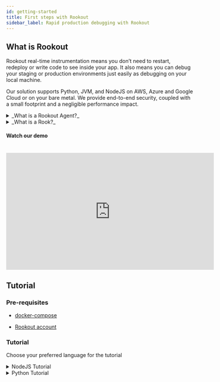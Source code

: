 ```yaml
---
id: getting-started
title: First steps with Rookout
sidebar_label: Rapid production debugging with Rookout
---
```


## What is Rookout

Rookout real-time instrumentation means you don’t need to restart, redeploy or write code to see inside your app.
It also means you can debug your staging or production environments just easily as debugging on your local machine.

Our solution supports Python, JVM, and NodeJS on AWS, Azure and Google Cloud or on your bare metal. We provide
end-to-end security, coupled with a small footprint and a negligible performance impact.

<details>
<summary>_What is a Rookout Agent?_</summary>
<p>
The Rookout agent provides local orchestration of data collection as well as basic ETL functionality.
It allows loading the data into local targets such as file system and elasticsearch.

The Agent can be either installed directly onto a systemd compatible OS, as a Docker container (recommended)
or as a service hosted by Rookout, connecting to the agent remotely.

For more information about the Agent see [Agent Overview](agent.md)
</p>
</details>

<details>
<summary>_What is a Rook?_</summary>
<p>
Rooks are the component that allows you to collect data directly from a running application.  
A Rook is a dependency that is loaded directly from your application as any other library.  

For more information about Rooks see [Rooks Overview](rooks-index.md)
</p>
</details>

#### Watch our demo

<iframe style="margin: 20px 0 0 0" width="560" height="315" src="https://www.youtube.com/embed/qTdpOC92DBI?rel=0" frameborder="0" allow="autoplay; encrypted-media" allowfullscreen></iframe>

## Tutorial

### Pre-requisites

- [docker-compose](https://docs.docker.com/compose/install/)

- [Rookout account](https://www.rookout.com/join-our-early-adopters-plan/)


### Tutorial

Choose your preferred language for the tutorial

<details>
<summary>NodeJS Tutorial</summary>
<p>

1. Clone our [GitHub repo](https://github.com/Rookout/tutorial-nodejs) to your local computer and run it.
    ```bash
    git clone https://github.com/Rookout/tutorial-nodejs
    export ROOKOUT_TOKEN=<Your-Token>
    cd tutorial-nodejs
    docker-compose up
    ```
    <details>
    <summary>_I don't want to use docker_</summary>
    ```bash
    git clone https://github.com/Rookout/tutorial-nodejs
    export ROOKOUT_TOKEN=<Your-Token>
    cd tutorial-nodejs
    make -j run-prod
    ```
    </details>

2. Go to [https://app.rookout.com/](https://app.rookout.com/) and **Log In**
3. Add the source code according to the instructions using the left pane **Source View**
    <details>
    <summary>_More details_</summary>
    <p>
    
    #### Adding source code
    
    - Click on Add source
    - Choose source control
        - Github
            1. Click on Connect
            1. Authorize O-Auth
            1. Fill `Repository Owner`
            1. Click `Repository` and choose from the dropdown menu
            1. Click Next
            1. Choose the desired branch
            1. Click View Repository
        - Local FileSystem - Server
            1. Click on Setup Server
            1. Choose a supported HTTP Server (Node.js)
            1. Leave the default port `8000` or choose your own
            1. Run your local server e.g. `simple-https -p 8000` in the right directory
            1. Click on Connect to Server
    </p>
    </details>
    
    
4. Open the file `src/handlers/homePage.js`
<details>
    <summary>_View file tree_</summary>
    <p>
    ```
    src/
    ├── handlers
    │   └── homePage.js
    ├── routes
    ├── services
    ├── static
    ├── templates
    └── utils
    ```
    </p>
</details>

5. Add a _Dumpframe_ rule next to line number 5 by clicking next the the line number in the file viewer
![Dumpframe Rule](/img/screenshots/getting_started_6.png)
6. Looking at the right-hand pane **Rules**, you will see the rule you added, on what line you added it and it should be 
<span style="color: #73CD1F;">**GREEN**</span>, meaning everything is communicating correctly.
![Valid Rule](/img/screenshots/getting_started_7.png)
    - If this is not the case, [click here](troubleshooting-rules.md) to see how to fix that
7. Go the the app webpage [http://localhost:4000/](http://localhost:4000/) in order to trigger the rule
8. Check the bottom pane **Messages** and you'll see the dumpframe you just added, as it was triggered by the handler of the web page when you accessed it
![Message pane](/img/screenshots/getting_started_9.png)

## Bug Hunt

Great! You're now ready to start debugging, let's start by having some fun with our 
[bug hunt](tutorials-bughunt-node.md) - follow instructions to try out some basic use cases.

</p>
</details>


<details>
    <summary>Python Tutorial</summary>
    <p>

1. Clone our [GitHub repo](https://github.com/Rookout/tutorial-python) to your local computer and run it.
```bash
git clone https://github.com/Rookout/tutorial-python
export ROOKOUT_TOKEN=<Your-Token> # set if your'e on Windows
cd tutorial-python
docker-compose up
```

2. Go to [https://app.rookout.com/](https://app.rookout.com/) and **Log In**
3. Add the source code according to the instructions using the left pane **Source View**
    <details>
    <summary>_More details_</summary>
    <p>
    
    #### Adding source code
    
    - Click on Add source
    - Choose source control
        - Github
            1. Authorize Github Account
            1. Fill `Repository Owner` with `"Rookout"`
            1. Fill `Repository` with ``tutorial-python``
            1. Click Next
            1. Click View Repository
    </p>
    </details>
    
    
4. Open the file `app.py`

5. Add a _Dumpframe_ rule next to line number 74 by clicking next the the line number in the file viewer
![Dumpframe Rule](/img/screenshots/getting_started_5.png)
6. Looking at the right-hand pane **Rules**, you will see the rule you added, on what line you added it and it should be 
<span style="color: #73CD1F;">**GREEN**</span>, meaning everything is communicating correctly.
![Valid Rule](/img/screenshots/getting_started_4.png)
    - If this is not the case, [click here](troubleshooting-rules.md) to see how to fix that
7. Go the the app webpage [http://localhost:5000/](http://localhost:5000/) and add a todo in order to trigger the rule
8. Check the bottom pane **Messages** and you'll see the dumpframe you just added, as it was triggered by the handler of the web api when you added a todo
![Message pane](/img/screenshots/getting_started_3.png)

## Bug Hunt

Great! You're now ready to start debugging, let's start by having some fun with our 
**[bug hunt](tutorials-bughunt-python.md)** - follow instructions to try out some basic use cases.
    </p>
</details>
